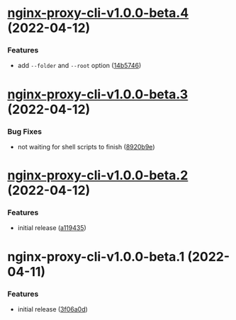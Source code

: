 # [nginx-proxy-cli-v1.0.0-beta.4](https://github.com/larsrickert/nginx-proxy/compare/nginx-proxy-cli-v1.0.0-beta.3...nginx-proxy-cli-v1.0.0-beta.4) (2022-04-12)


### Features

* add `--folder` and `--root` option ([14b5746](https://github.com/larsrickert/nginx-proxy/commit/14b57467b4571bf442ea1bbb7d300dab404322e1))

# [nginx-proxy-cli-v1.0.0-beta.3](https://github.com/larsrickert/nginx-proxy/compare/nginx-proxy-cli-v1.0.0-beta.2...nginx-proxy-cli-v1.0.0-beta.3) (2022-04-12)


### Bug Fixes

* not waiting for shell scripts to finish ([8920b9e](https://github.com/larsrickert/nginx-proxy/commit/8920b9ed19e5399db343e719493370774936d70c))

# [nginx-proxy-cli-v1.0.0-beta.2](https://github.com/larsrickert/nginx-proxy/compare/nginx-proxy-cli-v1.0.0-beta.1...nginx-proxy-cli-v1.0.0-beta.2) (2022-04-12)


### Features

* initial release ([a119435](https://github.com/larsrickert/nginx-proxy/commit/a1194350757e423d27c4b59b17bf1567620278bd))

# nginx-proxy-cli-v1.0.0-beta.1 (2022-04-11)


### Features

* initial release ([3f06a0d](https://github.com/larsrickert/nginx-proxy/commit/3f06a0d51b0bc43a50bb61acaebb872c890e1e2f))
